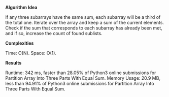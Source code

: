 **Algorithm Idea**

If any three subarrays have the same sum, each 
subarray will be a third of the total one. Iterate 
over the array and keep a sum of the current elements. 
Check if the sum that corresponds to each subarray has 
already been met, and if so, increase the count of found 
sublists. 

**Complexities**

Time: O(N).
Space: O(1).

**Results**

Runtime: 342 ms, faster than 28.05% of Python3 online submissions for Partition Array Into Three Parts With Equal Sum.
Memory Usage: 20.9 MB, less than 94.91% of Python3 online submissions for Partition Array Into Three Parts With Equal Sum.

